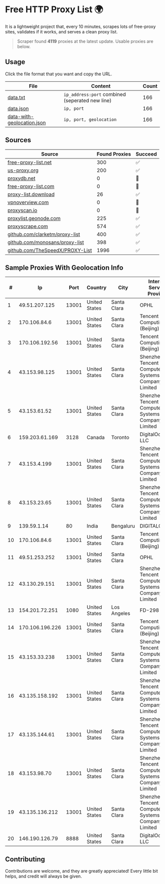 
# Free HTTP Proxy List 🌍

It is a lightweight project that, every 10 minutes, scrapes lots of free-proxy sites, validates if it works, and serves a clean proxy list.


> Scraper found **4119** proxies at the latest update. Usable proxies are below.

## Usage

Click the file format that you want and copy the URL.


|File|Content|Count|
|----|-------|-----|
|[data.txt](https://raw.githubusercontent.com/themiralay/Proxy-List-World/master/data.txt)|`ip_address:port` combined (seperated new line)|166|
|[data.json](https://raw.githubusercontent.com/themiralay/Proxy-List-World/master/data.json)|`ip, port`|166|
|[data-with-geolocation.json](https://raw.githubusercontent.com/themiralay/Proxy-List-World/master/data-with-geolocation.json)|`ip, port, geolocation`|166|

## Sources

|Source|Found Proxies|Succeed|
|------|-------------|-------|
|[free-proxy-list.net](https://free-proxy-list.net)|300|✅|
|[us-proxy.org](https://www.us-proxy.org)|200|✅|
|[proxydb.net](http://proxydb.net)|0|🚫|
|[free-proxy-list.com](https://free-proxy-list.com/?page=&port=&type%5B%5D=http&type%5B%5D=https&up_time=0&search=Search)|0|🚫|
|[proxy-list.download](https://www.proxy-list.download/HTTP)|26|✅|
|[vpnoverview.com](https://vpnoverview.com/privacy/anonymous-browsing/free-proxy-servers)|0|🚫|
|[proxyscan.io](https://www.proxyscan.io)|0|🚫|
|[proxylist.geonode.com](https://proxylist.geonode.com/api/proxy-list?limit=300&page=1&sort_by=lastChecked&sort_type=desc&protocols=http,https)|225|✅|
|[proxyscrape.com](https://api.proxyscrape.com/v2/?request=displayproxies&protocol=http&timeout=10000&country=all&ssl=all&anonymity=all)|574|✅|
|[github.com/clarketm/proxy-list](https://raw.githubusercontent.com/clarketm/proxy-list/master/proxy-list-raw.txt)|400|✅|
|[github.com/monosans/proxy-list](https://raw.githubusercontent.com/monosans/proxy-list/main/proxies/http.txt)|398|✅|
|[github.com/TheSpeedX/PROXY-List](https://raw.githubusercontent.com/TheSpeedX/PROXY-List/master/http.txt)|1996|✅|


## Sample Proxies With Geolocation Info

|#|Ip|Port|Country|City|Internet Service Provider|
|-|--|----|-------|----|-------------------------|
|1|49.51.207.125|13001|United States|Santa Clara|OPHL|
|2|170.106.84.6|13001|United States|Santa Clara|Tencent Cloud Computing (Beijing) Co|
|3|170.106.192.56|13001|United States|Santa Clara|Tencent Cloud Computing (Beijing) Co|
|4|43.153.98.125|13001|United States|Santa Clara|Shenzhen Tencent Computer Systems Company Limited|
|5|43.153.61.52|13001|United States|Santa Clara|Shenzhen Tencent Computer Systems Company Limited|
|6|159.203.61.169|3128|Canada|Toronto|DigitalOcean, LLC|
|7|43.153.4.199|13001|United States|Santa Clara|Shenzhen Tencent Computer Systems Company Limited|
|8|43.153.23.65|13001|United States|Santa Clara|Shenzhen Tencent Computer Systems Company Limited|
|9|139.59.1.14|80|India|Bengaluru|DIGITALOCEAN|
|10|170.106.84.6|13001|United States|Santa Clara|Tencent Cloud Computing (Beijing) Co|
|11|49.51.253.252|13001|United States|Santa Clara|OPHL|
|12|43.130.29.151|13001|United States|Santa Clara|Shenzhen Tencent Computer Systems Company Limited|
|13|154.201.72.251|1080|United States|Los Angeles|FD-298-8796|
|14|170.106.196.226|13001|United States|Santa Clara|Tencent Cloud Computing (Beijing) Co|
|15|43.153.33.238|13001|United States|Santa Clara|Shenzhen Tencent Computer Systems Company Limited|
|16|43.135.158.192|13001|United States|Santa Clara|Shenzhen Tencent Computer Systems Company Limited|
|17|43.135.144.61|13001|United States|Santa Clara|Shenzhen Tencent Computer Systems Company Limited|
|18|43.153.98.70|13001|United States|Santa Clara|Shenzhen Tencent Computer Systems Company Limited|
|19|43.135.136.212|13001|United States|Santa Clara|Shenzhen Tencent Computer Systems Company Limited|
|20|146.190.126.79|8888|United States|Santa Clara|DigitalOcean, LLC|



## Contributing

Contributions are welcome, and they are greatly appreciated! Every
little bit helps, and credit will always be given.


